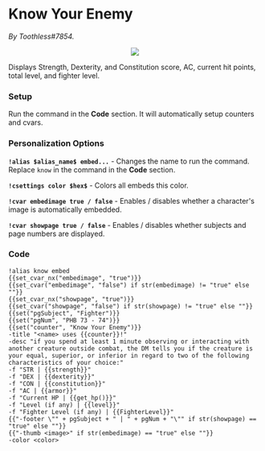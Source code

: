 # Know Your Enemy
*By Toothless#7854.*

<p align="center">
  <img src="https://i.imgur.com/9dzABzv.png"/>
</p>

Displays Strength, Dexterity, and Constitution score, AC, current hit points, total level, and fighter level.

### Setup
Run the command in the **Code** section. It will automatically setup counters and cvars.

### Personalization Options

**``!alias $alias_name$ embed...``** - Changes the name to run the command. Replace ``know`` in the command in the **Code** section.

**``!csettings color $hex$``** - Colors all embeds this color.

**``!cvar embedimage true / false``** - Enables / disables whether a character's image is automatically embedded.

**``!cvar showpage true / false``** - Enables / disables whether subjects and page numbers are displayed.

### Code
```GN
!alias know embed 
{{set_cvar_nx("embedimage", "true")}}
{{set_cvar("embedimage", "false") if str(embedimage) != "true" else ""}}
{{set_cvar_nx("showpage", "true")}}
{{set_cvar("showpage", "false") if str(showpage) != "true" else ""}}
{{set("pgSubject", "Fighter")}}
{{set("pgNum", "PHB 73 - 74")}}
{{set("counter", "Know Your Enemy")}}
-title "<name> uses {{counter}}!" 
-desc "if you spend at least 1 minute observing or interacting with another creature outside combat, the DM tells you if the creature is your equal, superior, or inferior in regard to two of the following characteristics of your choice:" 
-f "STR | {{strength}}" 
-f "DEX | {{dexterity}}" 
-f "CON | {{constitution}}" 
-f "AC | {{armor}}" 
-f "Current HP | {{get_hp()}}" 
-f "Level (if any) | {{level}}" 
-f "Fighter Level (if any) | {{FighterLevel}}" 
{{"-footer \"" + pgSubject + " | " + pgNum + "\"" if str(showpage) == "true" else ""}}
{{"-thumb <image>" if str(embedimage) == "true" else ""}}
-color <color>
```
